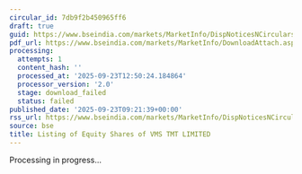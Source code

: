 ```yaml
---
circular_id: 7db9f2b450965ff6
draft: true
guid: https://www.bseindia.com/markets/MarketInfo/DispNoticesNCirculars.aspx?Noticeid={BDE887E3-85E4-4C8B-A293-DEB6890AD670}&noticeno=20250923-12&dt=09/23/2025&icount=12&totcount=55&flag=0
pdf_url: https://www.bseindia.com/markets/MarketInfo/DownloadAttach.aspx?id=20250923-12&attachedId=
processing:
  attempts: 1
  content_hash: ''
  processed_at: '2025-09-23T12:50:24.184864'
  processor_version: '2.0'
  stage: download_failed
  status: failed
published_date: '2025-09-23T09:21:39+00:00'
rss_url: https://www.bseindia.com/markets/MarketInfo/DispNoticesNCirculars.aspx?Noticeid={BDE887E3-85E4-4C8B-A293-DEB6890AD670}&noticeno=20250923-12&dt=09/23/2025&icount=12&totcount=55&flag=0
source: bse
title: Listing of Equity Shares of VMS TMT LIMITED
---
```


Processing in progress...
